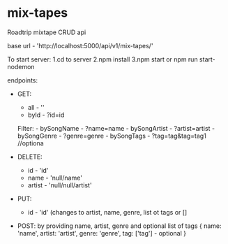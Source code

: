 # mix-tapes

Roadtrip mixtape CRUD api

base url - 'http://localhost:5000/api/v1/mix-tapes/'

To start server: 1.cd to server 2.npm install 3.npm start or npm run start-nodemon

endpoints:

- GET:
    - all - ''
    - byId - ?id=id
        
    Filter: 
        - bySongName - ?name=name
        - bySongArtist - ?artist=artist
        - bySongGenre - ?genre=genre
        - bySongTags - ?tag=tag&tag=tag1 //optiona

- DELETE:
    - id - 'id'
    - name - 'null/name'
    - artist - 'null/null/artist'

- PUT:
    - id - 'id' (changes to artist, name, genre, list ot tags or []

- POST: by providing name, artist, genre and optional list of tags
    {
        name: 'name',
        artist: 'artist',
        genre: 'genre',
        tag: ['tag'] - optional
    }
